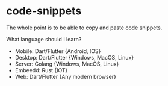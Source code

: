 # code-snippets
The whole point is to be able to copy and paste code snippets.

What language should I learn?
- Mobile: Dart/Flutter {Android, IOS}
- Desktop: Dart/Flutter {Windows, MacOS, Linux}
- Server: Golang {Windows, MacOS, Linux}
- Embeedd: Rust {IOT}
- Web: Dart/Flutter {Any modern browser}
